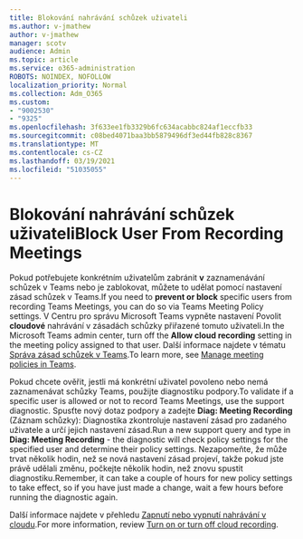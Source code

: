 ```yaml
---
title: Blokování nahrávání schůzek uživateli
ms.author: v-jmathew
author: v-jmathew
manager: scotv
audience: Admin
ms.topic: article
ms.service: o365-administration
ROBOTS: NOINDEX, NOFOLLOW
localization_priority: Normal
ms.collection: Adm_O365
ms.custom:
- "9002530"
- "9325"
ms.openlocfilehash: 3f633ee1fb3329b6fc634acabbc824af1eccfb33
ms.sourcegitcommit: c08bed4071baa3bb5879496df3ed44fb828c8367
ms.translationtype: MT
ms.contentlocale: cs-CZ
ms.lasthandoff: 03/19/2021
ms.locfileid: "51035055"
---
```

# <a name="block-user-from-recording-meetings"></a><span data-ttu-id="41016-102">Blokování nahrávání schůzek uživateli</span><span class="sxs-lookup"><span data-stu-id="41016-102">Block User From Recording Meetings</span></span>

<span data-ttu-id="41016-103">Pokud potřebujete konkrétním uživatelům zabránit **v** zaznamenávání schůzek v Teams nebo je zablokovat, můžete to udělat pomocí nastavení zásad schůzek v Teams.</span><span class="sxs-lookup"><span data-stu-id="41016-103">If you need to **prevent or block** specific users from recording Teams Meetings, you can do so via Teams Meeting Policy settings.</span></span> <span data-ttu-id="41016-104">V Centru pro správu Microsoft Teams vypněte nastavení Povolit **cloudové** nahrávání v zásadách schůzky přiřazené tomuto uživateli.</span><span class="sxs-lookup"><span data-stu-id="41016-104">In the Microsoft Teams admin center, turn off the **Allow cloud recording** setting in the meeting policy assigned to that user.</span></span> <span data-ttu-id="41016-105">Další informace najdete v tématu [Správa zásad schůzek v Teams](https://docs.microsoft.com/microsoftteams/meeting-policies-in-teams#allow-cloud-recording).</span><span class="sxs-lookup"><span data-stu-id="41016-105">To learn more, see [Manage meeting policies in Teams](https://docs.microsoft.com/microsoftteams/meeting-policies-in-teams#allow-cloud-recording).</span></span>

<span data-ttu-id="41016-106">Pokud chcete ověřit, jestli má konkrétní uživatel povoleno nebo nemá zaznamenávat schůzky Teams, použijte diagnostiku podpory.</span><span class="sxs-lookup"><span data-stu-id="41016-106">To validate if a specific user is allowed or not to record Teams Meetings, use the support diagnostic.</span></span> <span data-ttu-id="41016-107">Spusťte nový dotaz podpory a zadejte **Diag: Meeting Recording** (Záznam schůzky): Diagnostika zkontroluje nastavení zásad pro zadaného uživatele a určí jejich nastavení zásad.</span><span class="sxs-lookup"><span data-stu-id="41016-107">Run a new support query and type in **Diag: Meeting Recording** - the diagnostic will check policy settings for the specified user and determine their policy settings.</span></span> <span data-ttu-id="41016-108">Nezapomeňte, že může trvat několik hodin, než se nová nastavení zásad projeví, takže pokud jste právě udělali změnu, počkejte několik hodin, než znovu spustit diagnostiku.</span><span class="sxs-lookup"><span data-stu-id="41016-108">Remember, it can take a couple of hours for new policy settings to take effect, so if you have just made a change, wait a few hours before running the diagnostic again.</span></span>

<span data-ttu-id="41016-109">Další informace najdete v přehledu [Zapnutí nebo vypnutí nahrávání v cloudu](https://docs.microsoft.com/microsoftteams/cloud-recording#turn-on-or-turn-off-cloud-recording).</span><span class="sxs-lookup"><span data-stu-id="41016-109">For more information, review [Turn on or turn off cloud recording](https://docs.microsoft.com/microsoftteams/cloud-recording#turn-on-or-turn-off-cloud-recording).</span></span>
